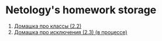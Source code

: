 # Netology's homework storage
1. [Домашка про классы (2.2)](https://github.com/guillotine666/netology_homeworks/tree/master/2_2_classes)
2. [Домашка про исключения (2.3) (в процессе)]()
